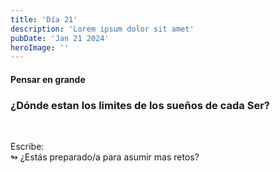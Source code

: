 ```yaml
---
title: 'Día 21'
description: 'Lorem ipsum dolor sit amet'
pubDate: 'Jan 21 2024'
heroImage: ''
---
```


#### Pensar en grande  
### ¿Dónde estan los limites de los sueños de cada Ser?  
<br>


Escribe:    
↬ ¿Estás preparado/a para asumir mas retos?